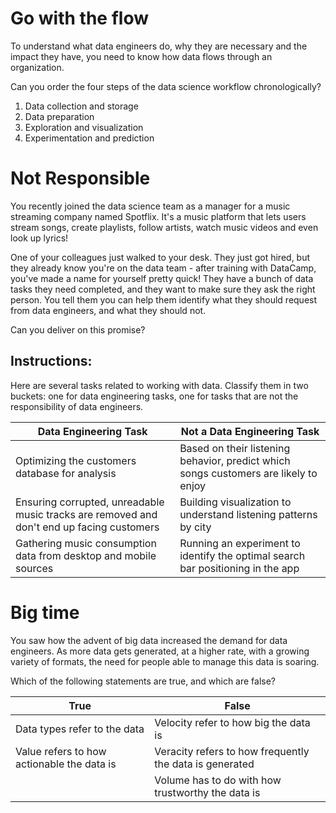 # Go with the flow
To understand what data engineers do, why they are necessary and the impact they have, you need to know how data flows through an organization.

Can you order the four steps of the data science workflow chronologically?
<ol>
  <li>Data collection and storage</li>
  <li>Data preparation</li>
  <li>Exploration and visualization</li>
  <li>Experimentation and prediction</li>
</ol>

# Not Responsible
You recently joined the data science team as a manager for a music streaming company named Spotflix. It's a music platform that lets users stream songs, create playlists, follow artists, watch music videos and even look up lyrics!

One of your colleagues just walked to your desk. They just got hired, but they already know you're on the data team - after training with DataCamp, you've made a name for yourself pretty quick! They have a bunch of data tasks they need completed, and they want to make sure they ask the right person. You tell them you can help them identify what they should request from data engineers, and what they should not.

Can you deliver on this promise?

## Instructions:
Here are several tasks related to working with data. Classify them in two buckets: one for data engineering tasks, one for tasks that are not the responsibility of data engineers.
<table>
  <thead>
    <tr>
      <th>Data Engineering Task</th>
      <th>Not a Data Engineering Task</th>
    </tr>
  </thead>
  <tbody>
    <tr>
      <td>Optimizing the customers database for analysis</td>
      <td>Based on their listening behavior, predict which songs customers are likely to enjoy</td>
    </tr>
    <tr>
      <td>Ensuring corrupted, unreadable music tracks are removed and don't end up facing customers</td>
      <td>Building visualization to understand listening patterns by city</td>
    </tr>
    <tr>
      <td>Gathering music consumption data from desktop and mobile sources</td>
      <td>Running an experiment to identify the optimal search bar positioning in the app</td>
    </tr>
  </tbody>
</table>

# Big time
You saw how the advent of big data increased the demand for data engineers. As more data gets generated, at a higher rate, with a growing variety of formats, the need for people able to manage this data is soaring.

Which of the following statements are true, and which are false?
<table>
  <thead>
    <tr>
      <th>True</th>
      <th>False</th>
    </tr>
  </thead>
  <tbody>
    <tr>
      <td>Data types refer to the data</td>
      <td>Velocity refer to how big the data is</td>
    </tr>
    <tr>
      <td>Value refers to how actionable the data is</td>
      <td>Veracity refers to how frequently the data is generated</td>
    </tr>
    <tr>
      <td></td>
      <td>Volume has to do with how trustworthy the data is</td>
    </tr>
  </tbody>
</table>
